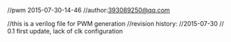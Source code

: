 //pwm
2015-07-30-14-46
//author:393089250@qq.com

//this is a verilog file for PWM generation
//revision history:
//2015-07-30
//	0.1 first update, lack of clk configuration
